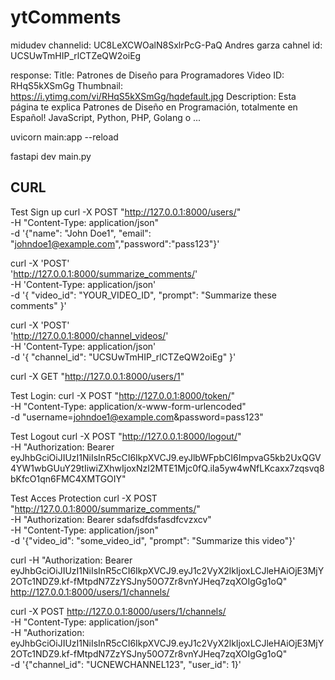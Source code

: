 # ytComments

midudev channelid: UC8LeXCWOalN8SxlrPcG-PaQ
Andres garza cahnel id: UCSUwTmHIP_rlCTZeQW2oiEg

response:
Title: Patrones de Diseño para Programadores
Video ID: RHqS5kXSmGg
Thumbnail: https://i.ytimg.com/vi/RHqS5kXSmGg/hqdefault.jpg
Description: Esta página te explica Patrones de Diseño en Programación, totalmente en Español! JavaScript, Python, PHP, Golang o ...

uvicorn main:app --reload

fastapi dev main.py

## CURL

Test Sign up
curl -X POST "http://127.0.0.1:8000/users/" \
 -H "Content-Type: application/json" \
 -d '{"name": "John Doe1", "email": "johndoe1@example.com","password":"pass123"}'

curl -X 'POST' \
 'http://127.0.0.1:8000/summarize_comments/' \
 -H 'Content-Type: application/json' \
 -d '{
"video_id": "YOUR_VIDEO_ID",
"prompt": "Summarize these comments"
}'

curl -X 'POST' \
 'http://127.0.0.1:8000/channel_videos/' \
 -H 'Content-Type: application/json' \
 -d '{
"channel_id": "UCSUwTmHIP_rlCTZeQW2oiEg"
}'

curl -X GET "http://127.0.0.1:8000/users/1"

Test Login:
curl -X POST "http://127.0.0.1:8000/token/" \
-H "Content-Type: application/x-www-form-urlencoded" \
-d "username=johndoe1@example.com&password=pass123"

Test Logout
curl -X POST "http://127.0.0.1:8000/logout/" \
-H "Authorization: Bearer eyJhbGciOiJIUzI1NiIsInR5cCI6IkpXVCJ9.eyJlbWFpbCI6ImpvaG5kb2UxQGV4YW1wbGUuY29tIiwiZXhwIjoxNzI2MTE1Mjc0fQ.iIa5yw4wNfLKcaxx7zqsvq8bKfcO1qn6FMC4XMTGOIY"

Test Acces Protection
curl -X POST "http://127.0.0.1:8000/summarize_comments/" \
-H "Authorization: Bearer sdafsdfdsfasdfcvzxcv" \
-H "Content-Type: application/json" \
-d '{"video_id": "some_video_id", "prompt": "Summarize this video"}'

curl -H "Authorization: Bearer eyJhbGciOiJIUzI1NiIsInR5cCI6IkpXVCJ9.eyJ1c2VyX2lkIjoxLCJleHAiOjE3MjY2OTc1NDZ9.kf-fMtpdN7ZzYSJny50O7Zr8vnYJHeq7zqXOIgGg1oQ" http://127.0.0.1:8000/users/1/channels/

curl -X POST http://127.0.0.1:8000/users/1/channels/ \
 -H "Content-Type: application/json" \
 -H "Authorization: eyJhbGciOiJIUzI1NiIsInR5cCI6IkpXVCJ9.eyJ1c2VyX2lkIjoxLCJleHAiOjE3MjY2OTc1NDZ9.kf-fMtpdN7ZzYSJny50O7Zr8vnYJHeq7zqXOIgGg1oQ" \
 -d '{"channel_id": "UCNEWCHANNEL123", "user_id": 1}'
